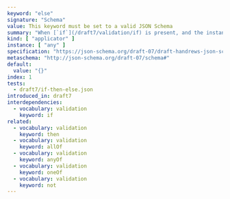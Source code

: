 ```yaml
---
keyword: "else"
signature: "Schema"
value: This keyword must be set to a valid JSON Schema
summary: "When [`if`](/draft7/validation/if) is present, and the instance fails to validate against its subschema, then validation succeeds against this keyword if the instance successfully validates against this keyword's subschema."
kind: [ "applicator" ]
instance: [ "any" ]
specification: "https://json-schema.org/draft-07/draft-handrews-json-schema-validation-01#rfc.section.6.6.3"
metaschema: "http://json-schema.org/draft-07/schema#"
default:
  value: "{}"
index: 1
tests:
  - draft7/if-then-else.json
introduced_in: draft7
interdependencies:
  - vocabulary: validation
    keyword: if
related:
  - vocabulary: validation
    keyword: then
  - vocabulary: validation
    keyword: allOf
  - vocabulary: validation
    keyword: anyOf
  - vocabulary: validation
    keyword: oneOf
  - vocabulary: validation
    keyword: not
---
```

